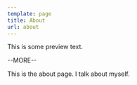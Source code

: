 ```yaml
---
template: page
title: About
url: about
---
```


This is some preview text.

--MORE--

This is the about page. I talk about myself.
